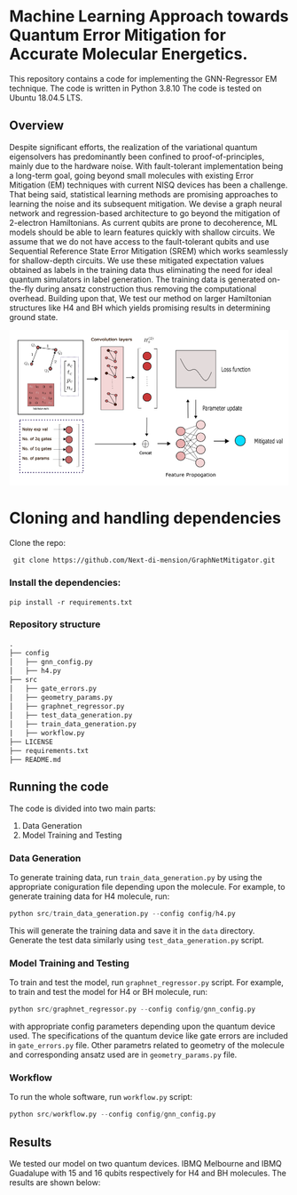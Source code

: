 # Machine Learning Approach towards Quantum Error Mitigation for Accurate Molecular Energetics.

This repository contains a code for implementing the GNN-Regressor EM technique. The code is written in Python 3.8.10 The code is tested on Ubuntu 18.04.5 LTS.

## Overview

Despite significant efforts, the realization of the variational quantum eigensolvers has predominantly been confined to proof-of-principles, mainly due to the hardware noise. With fault-tolerant implementation being a long-term goal, going beyond small molecules with existing Error Mitigation (EM) techniques with current NISQ devices has been a challenge.  That being said, statistical learning methods are promising approaches to learning the noise and its subsequent mitigation. We devise a graph neural network and regression-based architecture to go beyond the mitigation of 2-electron Hamiltonians. As current qubits are prone to decoherence, ML models should be able to learn features quickly with shallow circuits. We assume that we do not have access to the fault-tolerant qubits and use Sequential Reference State Error Mitigation (SREM) which works seamlessly for shallow-depth circuits. We use these mitigated expectation values obtained as labels in the training data thus eliminating the need for ideal quantum simulators in label generation. The training data is generated on-the-fly during ansatz construction thus removing the computational overhead. Building upon that, We test our method on larger Hamiltonian structures like H4 and BH which yields promising results in determining ground state. 


![GNN-Regressor workflow](res/model_flow.png)

# Cloning and handling dependencies 
Clone the repo:
```
 git clone https://github.com/Next-di-mension/GraphNetMitigator.git
```
### Install the dependencies:
```
pip install -r requirements.txt
```
### Repository structure
```
.
├── config
│   ├── gnn_config.py
│   ├── h4.py
├── src
│   ├── gate_errors.py
│   ├── geometry_params.py
│   ├── graphnet_regressor.py
│   ├── test_data_generation.py
│   ├── train_data_generation.py
|   ├── workflow.py
├── LICENSE
├── requirements.txt
├── README.md

```

## Running the code
The code is divided into two main parts:
1. Data Generation
2. Model Training and Testing

### Data Generation
To generate training data, run `train_data_generation.py` by using the appropriate coniguration file depending upon the molecule. For example, to generate training data for H4 molecule, run:
```python
python src/train_data_generation.py --config config/h4.py
```
This will generate the training data and save it in the `data` directory. Generate the test data similarly using `test_data_generation.py` script. 

### Model Training and Testing
To train and test the model, run `graphnet_regressor.py` script. For example, to train and test the model for H4 or BH molecule, run:
```python
python src/graphnet_regressor.py --config config/gnn_config.py
```
with appropriate config parameters depending upon the quantum device used. The specifications of the quantum device like gate errors are included in `gate_errors.py` file. Other parametrs related to geometry of the molecule and corresponding ansatz used are in `geometry_params.py` file.

### Workflow
To run the whole software, run `workflow.py` script:
```python   
python src/workflow.py --config config/gnn_config.py
```

## Results
We tested our model on two quantum devices. IBMQ Melbourne and IBMQ Guadalupe with 15 and 16 qubits respectively for H4 and BH molecules. The results are shown below:



